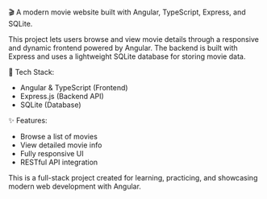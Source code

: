 🎬 A modern movie website built with Angular, TypeScript, Express, and SQLite.

This project lets users browse and view movie details through a responsive and dynamic frontend powered by Angular. The backend is built with Express and uses a lightweight SQLite database for storing movie data.

🔧 Tech Stack:
- Angular & TypeScript (Frontend)
- Express.js (Backend API)
- SQLite (Database)

✨ Features:
- Browse a list of movies
- View detailed movie info
- Fully responsive UI
- RESTful API integration

This is a full-stack project created for learning, practicing, and showcasing modern web development with Angular.
